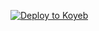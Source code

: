 [![Deploy to Koyeb](https://www.koyeb.com/static/images/deploy/button.svg)](https://app.koyeb.com/deploy?name=materials-search&type=git&repository=Sparklingmind46%2FMaterials-Search&branch=main&builder=dockerfile&env%5B%5D=&ports=8000%3Bhttp%3B%2F)
